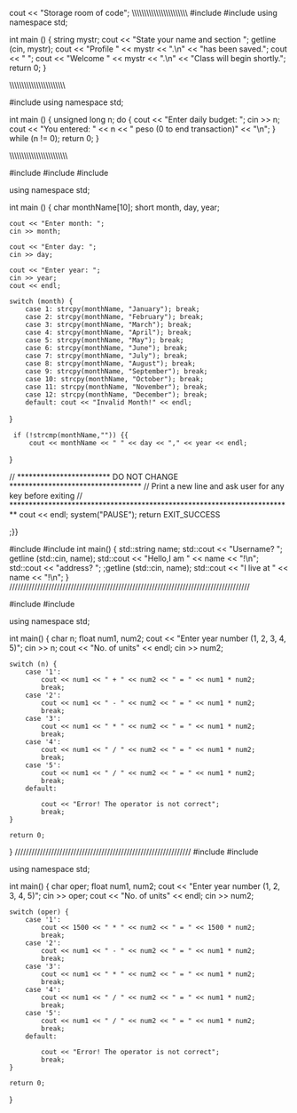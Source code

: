 cout << "Storage room of code";
\\\\\\\\\\\\\\\\\\\\\\\\\\\\\\\\\\\\\\\\\\\\\\
#include <iostream>
#include <string>
using namespace std;

int main ()
{
  string mystr;
  cout << "State your name and section ";
  getline (cin, mystr);
  cout << "Profile " << mystr << ".\n" << "has been saved.";
  cout << " ";
  cout << "Welcome " << mystr << ".\n" << "Class will begin shortly.";
  return 0;
}

\\\\\\\\\\\\\\\\\\\\\\\\\\\\\\\\\\\\\\\\\\\\\\
 
  #include <iostream>
using namespace std;

int main ()
{
  unsigned long n;
  do {
    cout << "Enter daily budget: ";
    cin >> n;
    cout << "You entered: " << n << " peso  (0 to end transaction)" << "\n";
  } while (n != 0);
  return 0;
}
 
\\\\\\\\\\\\\\\\\\\\\\\\\\\\\\\\\\\\\\\\\\\\\\\
  
  #include <cstdlib>
#include <cstring>
#include <iostream>

using namespace std;

int main () {
    char monthName[10];
    short month, day, year;
    
    cout << "Enter month: ";
    cin >> month;
    
    cout << "Enter day: ";
    cin >> day;
    
    cout << "Enter year: ";
    cin >> year;
    cout << endl;
    
    switch (month) {
        case 1: strcpy(monthName, "January"); break;
        case 2: strcpy(monthName, "February"); break;
        case 3: strcpy(monthName, "March"); break;
        case 4: strcpy(monthName, "April"); break;
        case 5: strcpy(monthName, "May"); break;
        case 6: strcpy(monthName, "June"); break;
        case 7: strcpy(monthName, "July"); break; 
        case 8: strcpy(monthName, "August"); break;
        case 9: strcpy(monthName, "September"); break;
        case 10: strcpy(monthName, "October"); break;
        case 11: strcpy(monthName, "November"); break;
        case 12: strcpy(monthName, "December"); break;
        default: cout << "Invalid Month!" << endl;
}        
              
     if (!strcmp(monthName,"")) {{
         cout << monthName << " " << day << "," << year << endl;
         
}              
              
// ************************ DO NOT CHANGE **********************************
// Print a new line and ask user for any key before exiting
// *************************************************************************
cout << endl;
system("PAUSE");
return EXIT_SUCCESS

;}}
     
     
     
     
     
     
     
     
              
  
  #include <iostream>
#include <string>
int main()
{ 
  std::string name;
  std::cout << "Username? ";
  getline (std::cin, name);
  std::cout << "Hello,I am " << name << "!\n"; 
  std::cout << "address? ";
  ;getline (std::cin, name);
  std::cout << "I live at " << name << "!\n"; 
 }
//////////////////////////////////////////////////////////////////////////////////////
  
 #include <iostream>
#include <string>

using namespace std;

int main() {
    char n;
    float num1, num2;
    cout << "Enter year number (1, 2, 3, 4, 5)";
    cin >> n;
    cout << "No. of units" << endl;
    cin >> num2;

    switch (n) {
        case '1':
            cout << num1 << " + " << num2 << " = " << num1 * num2;
            break;
        case '2':
            cout << num1 << " - " << num2 << " = " << num1 * num2;
            break;
        case '3':
            cout << num1 << " * " << num2 << " = " << num1 * num2;
            break;
        case '4':
            cout << num1 << " / " << num2 << " = " << num1 * num2;
            break;
        case '5':
            cout << num1 << " / " << num2 << " = " << num1 * num2;
            break;
        default:
         
            cout << "Error! The operator is not correct";
            break;
    }

    return 0;
}
///////////////////////////////////////////////////////////////
  #include <iostream>
#include <string>

using namespace std;

int main() {
    char oper;
    float num1, num2;
    cout << "Enter year number (1, 2, 3, 4, 5)";
    cin >> oper;
    cout << "No. of units" << endl;
    cin >> num2;

    switch (oper) {
        case '1':
            cout << 1500 << " * " << num2 << " = " << 1500 * num2;
            break;
        case '2':
            cout << num1 << " - " << num2 << " = " << num1 * num2;
            break;
        case '3':
            cout << num1 << " * " << num2 << " = " << num1 * num2;
            break;
        case '4':
            cout << num1 << " / " << num2 << " = " << num1 * num2;
            break;
        case '5':
            cout << num1 << " / " << num2 << " = " << num1 * num2;
            break;
        default:
         
            cout << "Error! The operator is not correct";
            break;
    }

    return 0;
}
